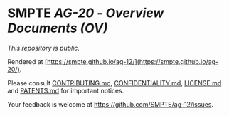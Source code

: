 # SMPTE _AG-20_ - _Overview Documents (OV)_

_This repository is *public*._

Rendered at [https://smpte.github.io/ag-12/](https://smpte.github.io/ag-20/).

Please consult [CONTRIBUTING.md](./CONTRIBUTING.md), [CONFIDENTIALITY.md](./CONFIDENTIALITY.md), [LICENSE.md](./LICENSE.md) and
[PATENTS.md](./PATENTS.md) for important notices.

Your feedback is welcome at <https://github.com/SMPTE/ag-12/issues>.